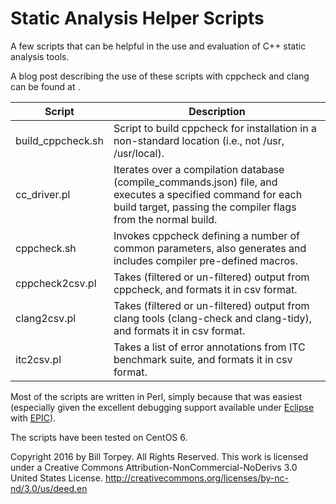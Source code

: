 # Static Analysis Helper Scripts
A few scripts that can be helpful in the use and evaluation of C++ static analysis tools.

A blog post describing the use of these scripts with cppcheck and clang can be found at [](http://btorpey.github.io/blog/2015/10/13/remote-scripting-with-bash-and-ssh/).

Script  | Description
------------- | -------------
build_cppcheck.sh | Script to build cppcheck for installation in a non-standard location (i.e., not /usr, /usr/local).
cc_driver.pl  | Iterates over a compilation database (compile_commands.json) file, and executes a specified command for each build target, passing the compiler flags from the normal build.
cppcheck.sh | Invokes cppcheck defining a number of common parameters, also generates and includes compiler pre-defined macros.
cppcheck2csv.pl  | Takes (filtered or un-filtered) output from cppcheck, and formats it in csv format.
clang2csv.pl  | Takes (filtered or un-filtered) output from clang tools (clang-check and clang-tidy), and formats it in csv format.
itc2csv.pl  | Takes a list of error annotations from ITC benchmark suite, and formats it in csv format.

Most of the scripts are written in Perl, simply because that was easiest (especially given the excellent debugging support available under [Eclipse](https://eclipse.org/) with [EPIC](http://www.epic-ide.org/)).

The scripts have been tested on CentOS 6.

Copyright 2016 by Bill Torpey. All Rights Reserved.
This work is licensed under a Creative Commons Attribution-NonCommercial-NoDerivs 3.0 United States License. <http://creativecommons.org/licenses/by-nc-nd/3.0/us/deed.en>



